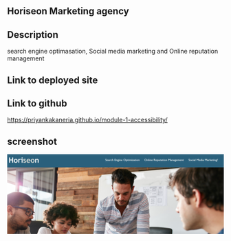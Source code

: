 ## Horiseon Marketing agency

## Description
search engine optimasation, Social media marketing and Online reputation management 

## Link to deployed site

## Link to github
https://priyankakaneria.github.io/module-1-accessibility/

## screenshot
![alt text](https://github.com/PriyankaKaneria/module-1-accessibility/blob/main/assets/images/Horiseon.png)